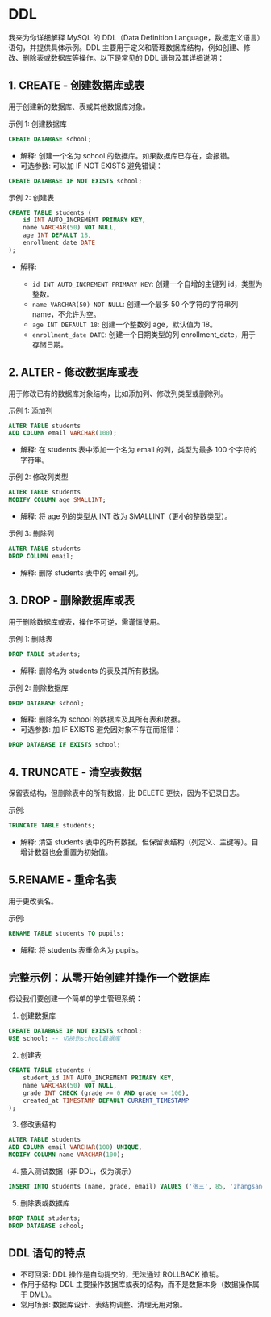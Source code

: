 # DDL

我来为你详细解释 MySQL 的 DDL（Data Definition Language，数据定义语言）语句，并提供具体示例。DDL 主要用于定义和管理数据库结构，例如创建、修改、删除表或数据库等操作。以下是常见的 DDL 语句及其详细说明：

## 1. CREATE - 创建数据库或表

用于创建新的数据库、表或其他数据库对象。

示例 1: 创建数据库

```sql
CREATE DATABASE school;
```

- 解释: 创建一个名为 school 的数据库。如果数据库已存在，会报错。
- 可选参数: 可以加 IF NOT EXISTS 避免错误：

```sql
CREATE DATABASE IF NOT EXISTS school;
```

示例 2: 创建表

```sql
CREATE TABLE students (
    id INT AUTO_INCREMENT PRIMARY KEY,
    name VARCHAR(50) NOT NULL,
    age INT DEFAULT 18,
    enrollment_date DATE
);
```

- 解释:

  - `id INT AUTO_INCREMENT PRIMARY KEY`: 创建一个自增的主键列 id，类型为整数。
  - `name VARCHAR(50) NOT NULL`: 创建一个最多 50 个字符的字符串列 name，不允许为空。
  - `age INT DEFAULT 18`: 创建一个整数列 age，默认值为 18。
  - `enrollment_date DATE`: 创建一个日期类型的列 enrollment_date，用于存储日期。

## 2. ALTER - 修改数据库或表

用于修改已有的数据库对象结构，比如添加列、修改列类型或删除列。

示例 1: 添加列

```sql
ALTER TABLE students
ADD COLUMN email VARCHAR(100);
```

- 解释: 在 students 表中添加一个名为 email 的列，类型为最多 100 个字符的字符串。

示例 2: 修改列类型

```sql
ALTER TABLE students
MODIFY COLUMN age SMALLINT;
```

- 解释: 将 age 列的类型从 INT 改为 SMALLINT（更小的整数类型）。

示例 3: 删除列

```sql
ALTER TABLE students
DROP COLUMN email;
```

- 解释: 删除 students 表中的 email 列。

## 3. DROP - 删除数据库或表

用于删除数据库或表，操作不可逆，需谨慎使用。

示例 1: 删除表

```sql
DROP TABLE students;
```

- 解释: 删除名为 students 的表及其所有数据。

示例 2: 删除数据库

```sql
DROP DATABASE school;
```

- 解释: 删除名为 school 的数据库及其所有表和数据。
- 可选参数: 加 IF EXISTS 避免因对象不存在而报错：

```sql
DROP DATABASE IF EXISTS school;
```

## 4. TRUNCATE - 清空表数据

保留表结构，但删除表中的所有数据，比 DELETE 更快，因为不记录日志。

示例:

```sql
TRUNCATE TABLE students;
```

- 解释: 清空 students 表中的所有数据，但保留表结构（列定义、主键等）。自增计数器也会重置为初始值。

## 5.RENAME - 重命名表

用于更改表名。

示例:

```sql
RENAME TABLE students TO pupils;
```

- 解释: 将 students 表重命名为 pupils。

## 完整示例：从零开始创建并操作一个数据库

假设我们要创建一个简单的学生管理系统：

1. 创建数据库

```sql
CREATE DATABASE IF NOT EXISTS school;
USE school; -- 切换到school数据库
```

2. 创建表

```sql
CREATE TABLE students (
    student_id INT AUTO_INCREMENT PRIMARY KEY,
    name VARCHAR(50) NOT NULL,
    grade INT CHECK (grade >= 0 AND grade <= 100),
    created_at TIMESTAMP DEFAULT CURRENT_TIMESTAMP
);
```

3. 修改表结构

```sql
ALTER TABLE students
ADD COLUMN email VARCHAR(100) UNIQUE,
MODIFY COLUMN name VARCHAR(100);
```

4. 插入测试数据（非 DDL，仅为演示）

```sql
INSERT INTO students (name, grade, email) VALUES ('张三', 85, 'zhangsan@example.com');
```

5. 删除表或数据库

```sql
DROP TABLE students;
DROP DATABASE school;
```

## DDL 语句的特点

- 不可回滚: DDL 操作是自动提交的，无法通过 ROLLBACK 撤销。
- 作用于结构: DDL 主要操作数据库或表的结构，而不是数据本身（数据操作属于 DML）。
- 常用场景: 数据库设计、表结构调整、清理无用对象。
